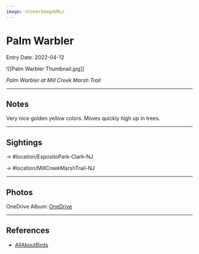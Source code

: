 ```yaml
---
image: <CoverImageURL>
---
```


# Palm Warbler
Entry Date: 2022-04-12


![[Palm Warbler Thumbnail.jpg]]

*Palm Warbler at Mill Creek Marsh Trail*

---------------------------------------------------------------
## Notes
Very nice golden yellow colors. Moves quickly high up in trees.

---------------------------------------------------------------
## Sightings

-> #location/EspositoPark-Clark-NJ 

-> #location/MillCreekMarshTrail-NJ 

---------------------------------------------------------------
## Photos
OneDrive Album: [OneDrive](https://1drv.ms/u/s!AvaIuMdCo_w-z1_ce4_ZOWB11QAj?e=AjC1YY)

---------------------------------------------------------------
## References
- [AllAboutBirds](https://www.allaboutbirds.org/guide/Palm_Warbler/id)